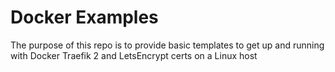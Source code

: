 # Docker Examples

The purpose of this repo is to provide basic templates to get up and running with Docker Traefik 2 and LetsEncrypt certs on a Linux host
